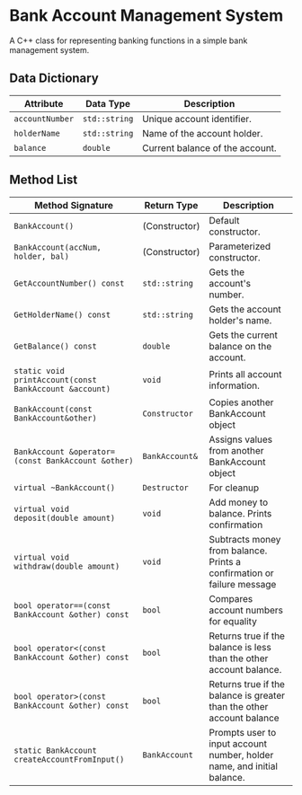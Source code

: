 # Bank Account Management System

A C++ class for representing banking functions in a simple bank management system.

## Data Dictionary

| Attribute       | Data Type      | Description                        |
|-----------------|----------------|------------------------------------|
| `accountNumber` | `std::string`  | Unique account identifier.         |
| `holderName`    | `std::string`  | Name of the account holder.        |
| `balance`       | `double`       | Current balance of the account.    |

## Method List

| Method Signature                                           | Return Type         | Description                                                                  | 
|------------------------------------------------------------|---------------------|------------------------------------------------------------------------------|
|`BankAccount()`                                             | (Constructor)       | Default constructor.                                                         |
|`BankAccount(accNum, holder, bal)`                          | (Constructor)       | Parameterized constructor.                                                   |
|`GetAccountNumber() const`                                  | `std::string`       | Gets the account's number.                                                   |
|`GetHolderName() const`                                     | `std::string`       | Gets the account holder's name.                                              |
|`GetBalance() const`                                        | `double`            | Gets the current balance on the account.                                     |
|`static void printAccount(const BankAccount &account)`      | `void`              | Prints all account information.                                              |
|`BankAccount(const BankAccount&other)`                      | `Constructor`       | Copies another BankAccount object                                            |
|`BankAccount &operator=(const BankAccount &other)`           | `BankAccount&`      | Assigns values from another BankAccount object                              |
|`virtual ~BankAccount()`                                    | `Destructor`        | For cleanup                                                                  |
|`virtual void deposit(double amount)`                       | `void`              | Add money to balance. Prints confirmation                                    |
|`virtual void withdraw(double amount)`                      | `void`              | Subtracts money from balance. Prints a confirmation or failure message       |
|`bool operator==(const BankAccount &other) const`           | `bool`              | Compares account numbers for equality                                        |                
|`bool operator<(const BankAccount &other) const`            | `bool`              | Returns true if the balance is less than the other account balance.          |
|`bool operator>(const BankAccount &other) const`            | `bool`              | Returns true if the balance is greater than the other account balance        |
|`static BankAccount createAccountFromInput()`               | `BankAccount`       | Prompts user to input account number, holder name, and initial balance.      |
















